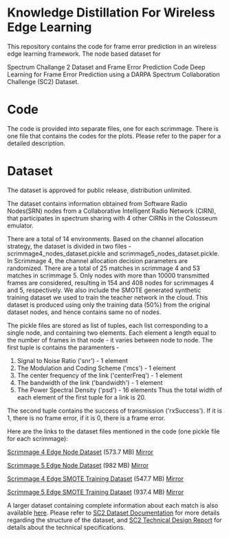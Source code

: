 # Knowledge Distillation For Wireless Edge Learning
This repository contains the code for frame error prediction in an wireless edge learning framework. The node based dataset for 

Spectrum Challange 2 Dataset and Frame Error Prediction Code
Deep Learning for Frame Error Prediction using a DARPA Spectrum Collaboration Challenge (SC2) Dataset.

# Code
The code is provided into separate files, one for each scrimmage. There is one file that contains the codes for the plots. Please refer to the paper for a detailed description.

# Dataset
The dataset is approved for public release, distribution unlimited.

The dataset contains information obtained from Software Radio Nodes(SRN) nodes from a Collaborative Intelligent Radio Network (CIRN), that participates in spectrum sharing with 4 other CIRNs in the Colosseum emulator. 

There are a total of 14 environments. Based on the channel allocation strategy, the dataset is divided in two files - scrimmage4_nodes_dataset.pickle and scrimmage5_nodes_dataset.pickle. In Scrimmage 4, the channel allocation decision parameters are randomized. There are a total of 25 matches in scrimmage 4 and 53 matches in scrimmage 5. Only nodes with more than 10000 transmitted frames are considered, resulting in 154 and 408 nodes for scrimmages 4 and 5, respectively. We also include the SMOTE generated synthetic training dataset we used to train the teacher network in the cloud. This dataset is produced using only the training data (50%) from the original dataset nodes, and hence contains same no of nodes.

The pickle files are stored as list of tuples, each list corresponding to a single node, and containing two elements. Each element a length equal to the number of frames in that node - it varies between node to node.
The first tuple is contains the paramenters -
1. Signal to Noise Ratio ('snr') - 1 element
2. The Modulation and Coding Scheme ('mcs') - 1 element
3. The center frequency of the link ('centerFreq') - 1 element
4. The bandwidth of the link ('bandwidth') - 1 element
5. The Power Spectral Density ('psd') - 16 elements
Thus the total width of each element of the first tuple for a link is 20.

The second tuple contains the success of transmission ('rxSuccess'). If it is 1, there is no frame error, if it is 0, there is a frame error.

Here are the links to the dataset files mentioned in the code (one pickle file for each scrimmage):

[Scrimmage 4 Edge Node Dataset](https://purdue0-my.sharepoint.com/:u:/g/personal/amahdeej_purdue_edu/EY7bz-bskWlKpXkOQ0cTIh8BsBqaQLMqMNiUjbaIg_hkNg) (573.7 MB) [Mirror](https://app.box.com/s/rpas6y19ret8mqbow558cyoawex0bb29)

[Scrimmage 5 Edge Node Dataset](https://purdue0-my.sharepoint.com/:u:/g/personal/amahdeej_purdue_edu/EW5CM_Q1tpdFoLmVp6L2D_kBt8BM6ME8AZOr7QKJr-IpoA) (982 MB) [Mirror](https://app.box.com/s/z1dvzfy3x51obvh75mzru0hssc26pc5x)

[Scrimmage 4 Edge SMOTE Training Dataset](https://purdue0-my.sharepoint.com/:u:/g/personal/amahdeej_purdue_edu/EROusY6XYOtInGVCqgg66OEBCpzGMrZec70RCRKs_xsnEA) (547.7 MB) [Mirror](https://app.box.com/s/ppppg7isycr3og1m9wsotysxumcf9qvh)

[Scrimmage 5 Edge SMOTE Training Dataset](https://purdue0-my.sharepoint.com/:u:/g/personal/amahdeej_purdue_edu/EXunZUqirGtDpNmEd5U8f5MB2Nu2-ZCGVL5W5IDhHNR4Ew) (937.4 MB) [Mirror](https://app.box.com/s/cgv5yzgqe558q2j6gj9mlfpr29xrcwsv)

A larger dataset containing complete information about each match is also available [here](https://github.com/amahdeej/sc2-frame-error). Please refer to [SC2 Dataset Documentation](https://github.com/amahdeej/sc2-frame-error/blob/master/SC2_Dataset_Documentation.pdf) for more details regarding the structure of the dataset, and [SC2 Technical Design Report](https://github.com/amahdeej/sc2-frame-error/blob/master/SC2_Dataset_Technical_Design_Report.pdf) for details about the technical specifications.
